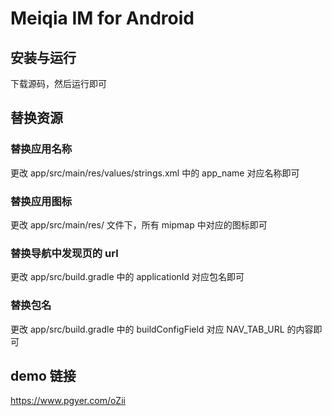 # Meiqia IM for Android

## 安装与运行
下载源码，然后运行即可

## 替换资源

### 替换应用名称

更改 app/src/main/res/values/strings.xml 中的 app_name 对应名称即可

### 替换应用图标

更改 app/src/main/res/ 文件下，所有 mipmap 中对应的图标即可

### 替换导航中发现页的 url

更改 app/src/build.gradle 中的 applicationId 对应包名即可

### 替换包名

更改 app/src/build.gradle 中的 buildConfigField 对应 NAV_TAB_URL 的内容即可

## demo 链接

https://www.pgyer.com/oZii